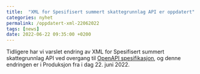 ```yaml
---
title:  "XML for Spesifisert summert skattegrunnlag API er oppdatert"
categories: nyhet
permalink: /oppdatert-xml-22062022
tags: [news]
date: 2022-06-22 09:35:00 +0200
---
```


Tidligere har vi varslet endring av XML for Spesifisert summert skattegrunnlag API ved overgang til [OpenAPI spesifikasjon](./2022-03-31-15-30-detaljert-endring.md), og denne endringen er i Produksjon fra i dag 22. juni 2022.
